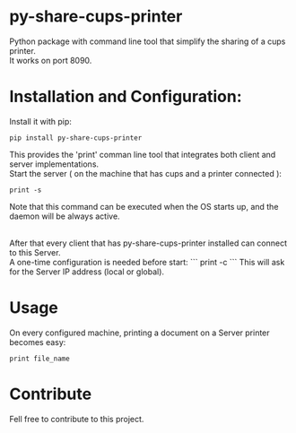 # py-share-cups-printer
Python package with command line tool that simplify the sharing of a cups printer.
<br>It works on port 8090.

# Installation and Configuration:

Install it with pip:
```
pip install py-share-cups-printer
```

This provides the 'print' comman line tool that integrates both client and server implementations.
<br>Start the server ( on the machine that has cups and a printer connected ):
```
print -s
```
Note that this command can be executed when the OS starts up, and the daemon will be always active.

<br>
After that every client that has py-share-cups-printer installed can connect to this Server.
<br>A one-time configuration is needed before start:
```
print -c
```
This will ask for the Server IP address (local or global).

# Usage
On every configured machine, printing a document on a Server printer becomes easy:
```
print file_name
```

# Contribute
Fell free to contribute to this project.






  
